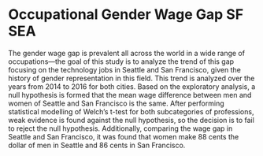 # Occupational Gender Wage Gap SF SEA
The gender wage gap is prevalent all across the world in a wide range of occupations—the goal of this study is to analyze the trend of this gap focusing on the technology jobs in Seattle and San Francisco, given the history of gender representation in this field. This trend is analyzed over the years from 2014 to 2016 for both cities. Based on the exploratory analysis, a null hypothesis is formed that the mean wage difference between men and women of Seattle and San Francisco is the same. After performing statistical modelling of Welch’s t-test for both subcategories of professions, weak evidence is found against the null hypothesis, so the decision is to fail to reject the null hypothesis.  Additionally, comparing the wage gap in Seattle and San Francisco, it was found that women make 88 cents the dollar of men in Seattle and 86 cents in San Francisco. 

